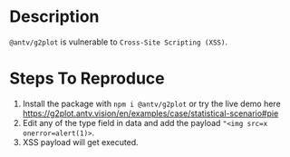 # Description

`@antv/g2plot` is vulnerable to `Cross-Site Scripting (XSS)`.

# Steps To Reproduce

1. Install the package with `npm i @antv/g2plot` or try the live demo here https://g2plot.antv.vision/en/examples/case/statistical-scenario#pie
2. Edit any of the type field in data and add the payload `"<img src=x onerror=alert(1)>`.  
3. XSS payload will get executed.
